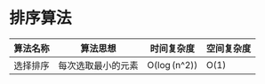 # 排序算法

| 算法名称 | 算法思想 | 时间复杂度 | 空间复杂度 |
| ---- | ---- | ---- | ---- |
| 选择排序 | 每次选取最小的元素 | O($\log$(n^2)) | O(1) |

